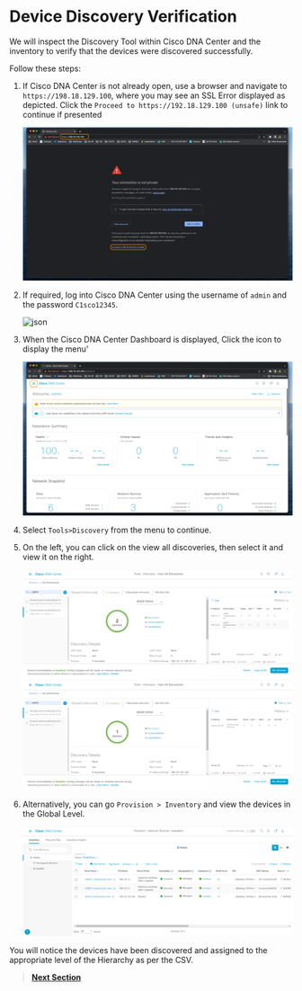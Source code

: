 # Device Discovery Verification

We will inspect the Discovery Tool within Cisco DNA Center and the inventory to verify that the devices were discovered successfully.

Follow these steps:

1. If Cisco DNA Center is not already open, use a browser and navigate to `https://198.18.129.100`, where you may see an SSL Error displayed as depicted. Click the `Proceed to https://192.18.129.100 (unsafe)` link to continue if presented

   ![json](./images/DNAC-SSLERROR.png?raw=true "Import JSON")

2. If required, log into Cisco DNA Center using the username of `admin` and the password `C1sco12345`.

   ![json](./images/DNAC-Login.png?raw=true "Import JSON")

3. When the Cisco DNA Center Dashboard is displayed, Click the  icon to display the menu'

   ![json](./images/DNAC-Menu.png?raw=true "Import JSON")

4. Select `Tools>Discovery` from the menu to continue.

5. On the left, you can click on the view all discoveries, then select it and view it on the right. 

   ![json](./images/dnac-discovery-1.png?raw=true "Import JSON")
   ![json](./images/dnac-discovery-2.png?raw=true "Import JSON")

6. Alternatively, you can go `Provision > Inventory` and view the devices in the Global Level.

   ![json](./images/dnac-inventory.png?raw=true "Import JSON")

You will notice the devices have been discovered and assigned to the appropriate level of the Hierarchy as per the CSV.

> [**Next Section**](./06-summary.md)